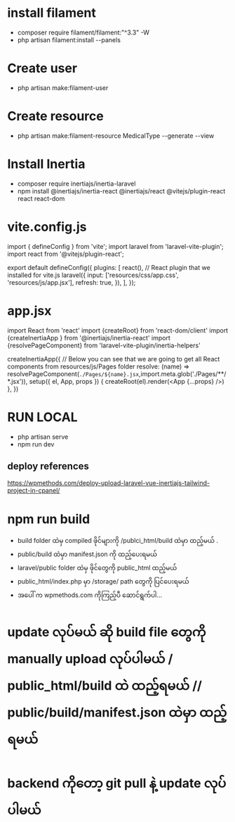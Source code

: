 # install filament
 - composer require filament/filament:"^3.3" -W
 - php artisan filament:install --panels 
# Create user
 - php artisan make:filament-user
# Create resource
 - php artisan make:filament-resource MedicalType --generate --view

# Install Inertia
 -  composer require inertiajs/inertia-laravel
 -  npm install @inertiajs/inertia-react @inertiajs/react @vitejs/plugin-react react react-dom

 # vite.config.js
 import { defineConfig } from 'vite';
import laravel from 'laravel-vite-plugin';
import react from '@vitejs/plugin-react';

export default defineConfig({
    plugins: [
        react(), // React plugin that we installed for vite.js
        laravel({
            input: ['resources/css/app.css', 'resources/js/app.jsx'],
            refresh: true,
        }),
    ],
});
# app.jsx
import React from 'react'
import {createRoot} from 'react-dom/client'
import {createInertiaApp } from '@inertiajs/inertia-react'
import {resolvePageComponent} from 'laravel-vite-plugin/inertia-helpers'

createInertiaApp({
    // Below you can see that we are going to get all React components from resources/js/Pages folder
    resolve: (name) => resolvePageComponent(`./Pages/${name}.jsx`,import.meta.glob('./Pages/**/*.jsx')),
    setup({ el, App, props }) {
        createRoot(el).render(<App {...props} />)
    },
})
# RUN LOCAL
 - php artisan serve
 - npm run dev

## deploy references 
https://wpmethods.com/deploy-upload-laravel-vue-inertiajs-tailwind-project-in-cpanel/

# npm run build
 - build folder ထဲမှ compiled ဖိုင်များကို /publci_html/build ထဲမှာ ထည့်မယ် . 
 - public/build ထဲမှာ manifest.json ကို ထည့်ပေးရမယ် 
 - laravel/public folder ထဲမှ ဖိုင်တွေကို public_html ထည့်မယ်
 - public_html/index.php မှာ /storage/ path တွေကို ပြင်ပေးရမယ်
 - အပေါ် က wpmethods.com ကိုကြည့်ပီ ဆောင်ရွက်ပါ... 

# update လုပ်မယ် ဆို build file တွေကို manually upload လုပ်ပါမယ် / public_html/build ထဲ ထည့်ရမယ် // public/build/manifest.json ထဲမှာ ထည့်ရမယ် 
# backend ကိုတော့ git pull နဲ့ update လုပ်ပါမယ်

